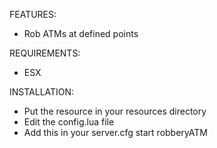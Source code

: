 FEATURES:
- Rob ATMs at defined points

REQUIREMENTS:
- ESX

INSTALLATION:
- Put the resource in your resources directory
- Edit the config.lua file
- Add this in your server.cfg
   start robberyATM
